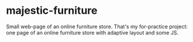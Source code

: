 # majestic-furniture
Small web-page of an online furniture store. 
That's my for-practice project: one page of an online furniture store with adaptive layout and some JS.
